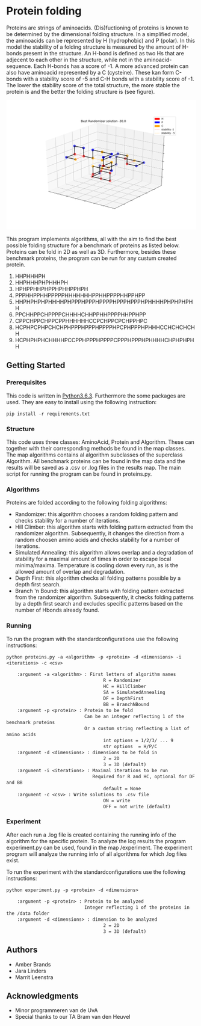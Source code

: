 # Protein folding
Proteins are strings of aminoacids. (Dis)fuctioning of proteins is known to be determined by the dimensional folding structure. In a simplified model, the aminoacids can be represented by H (hydrophobic) and P (polar). In this model the stability of a folding structure is measured by the amount of H-bonds present in the structure. An H-bond is defined as two Hs that are adjecent to each other in the structure, while not in the aminoacid-sequence. Each H-bonds has a score of -1. A more advanced protein can also have aminoacid represented by a C (cysteine). These kan form C-bonds with a stability score of -5 and C-H bonds with a stability score of -1. The lower the stability score of the total structure, the more stable the protein is and the better the folding structure is (see figure).

![best random folding pattern of protein1](https://github.com/Jara555/Proteins/blob/master/doc/randomizer_protein7.png)

This program implements algorithms, all with the aim to find the best possible folding structure for a benchmark of proteins as listed below. Proteins can be fold in 2D as well as 3D. Furthermore, besides these benchmark proteins, the program can be run for any custum created protein.
1) HHPHHHPH
2) HHPHHHPHPHHHPH 
3) HPHPPHHPHPPHPHHPPHPH 
4) PPPHHPPHHPPPPPHHHHHHHPPHHPPPPHHPPHPP 
5) HHPHPHPHPHHHHPHPPPHPPPHPPPPHPPPHPPPHPHHHHPHPHPHPHH 
6) PPCHHPPCHPPPPCHHHHCHHPPHHPPPPHHPPHPP
7) CPPCHPPCHPPCPPHHHHHHCCPCHPPCPCHPPHPC
8) HCPHPCPHPCHCHPHPPPHPPPHPPPPHPCPHPPPHPHHHCCHCHCHCHH
9) HCPHPHPHCHHHHPCCPPHPPPHPPPPCPPPHPPPHPHHHHCHPHPHPHH

## Getting Started

### Prerequisites
This code is written in [Python3.6.3](https://www.python.org/downloads/). 
Furthermore the some packages are used. They are easy to install using the following instruction:

```
pip install -r requirements.txt
```

### Structure

This code uses three classes: AminoAcid, Protein and Algorithm. These can together with their corresponding methods be found in the map classes. The map algorithms contains al algorithm subclasses of the superclass Algorithm. All benchmark proteins can be found in the map data and the results will be saved as a .csv or .log files in the results map. The main script for running the program can be found in proteins.py.

### Algorithms
Proteins are folded according to the following folding algorithms:
- Randomizer: this algorithm chooses a random folding pattern and checks stability for a number of iterations. 
- Hill Climber: this algorithm starts with folding pattern extracted from the randomizer algorithm. Subsequently, it changes the direction from a random choosen amino acids and checks stability for a number of iterations.
- Simulated Annealing: this algorithm allows overlap and a degradation of stability for a maximal amount of times in order to escape local minima/maxima. Temperature is cooling down every run, as is the allowed amount of overlap and degradation.
- Depth First: this algorithm checks all folding patterns possible by a depth first search.
- Branch 'n Bound: this algorithm starts with folding pattern extracted from the randomizer algorithm. Subsequently, it checks folding patterns by a depth first search and excludes specific patterns based on the number of Hbonds already found.

### Running

To run the program with the standardconfigurations use the following instructions:

```
python proteins.py -a <algorithm> -p <protein> -d <dimensions> -i <iterations> -c <csv>

```

        :argument -a <algorithm> : First letters of algorithm names
                                        R = Randomizer
                                        HC = HillClimber
                                        SA = SimulatedAnnealing
                                        DF = DepthFirst
                                        BB = BranchNBound
        :argument -p <protein> : Protein to be fold
                                 Can be an integer reflecting 1 of the benchmark proteins 
                                 Or a custom string reflecting a list of amino acids
                                        int options = 1/2/3/ ... 9
                                        str options  = H/P/C
        :argument -d <dimensions> : dimensions to be fold in
                                        2 = 2D
                                        3 = 3D (default)
        :argument -i <iterations> : Maximal iterations to be run 
                                    Required for R and HC, optional for DF and BB
                                        default = None 
        :argument -c <csv> : Write solutions to .csv file
                                        ON = write
                                        OFF = not write (default)

### Experiment

After each run a .log file is created containing the running info of the algorithm for the specific protein. To analyze the log results the program experiment.py can be used, found in the map /experiment. The experiment program will analyze the running info of all algorithms for which .log files exist.  

To run the experiment with the standardconfigurations use the following instructions:

```
python experiment.py -p <protein> -d <dimensions>

```
        :argument -p <protein> : Protein to be analyzed
                                 Integer reflecting 1 of the proteins in the /data folder
        :argument -d <dimensions> : dimension to be analyzed
                                        2 = 2D
                                        3 = 3D (default)


## Authors

* Amber Brands 
* Jara Linders
* Marrit Leenstra

## Acknowledgments

* Minor programmeren van de UvA
* Special thanks to our TA Bram van den Heuvel

